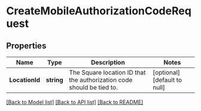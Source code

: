 # CreateMobileAuthorizationCodeRequest

## Properties
Name | Type | Description | Notes
------------ | ------------- | ------------- | -------------
**LocationId** | **string** | The Square location ID that the authorization code should be tied to. | [optional] [default to null]

[[Back to Model list]](../README.md#documentation-for-models) [[Back to API list]](../README.md#documentation-for-api-endpoints) [[Back to README]](../README.md)


